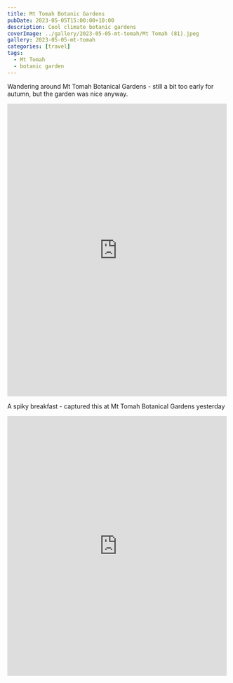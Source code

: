 ```yaml
---
title: Mt Tomah Botanic Gardens
pubDate: 2023-05-05T15:00:00+10:00
description: Cool climate botanic gardens
coverImage: ../gallery/2023-05-05-mt-tomah/Mt Tomah (81).jpeg
gallery: 2023-05-05-mt-tomah
categories: [travel]
tags:
  - Mt Tomah
  - botanic garden
---
```


Wandering around Mt Tomah Botanical Gardens - still a bit too early for autumn, but the garden was nice anyway.

<iframe src="https://www.facebook.com/plugins/post.php?href=https%3A%2F%2Fwww.facebook.com%2Fchris1.tham%2Fposts%2Fpfbid0oEN9uM47G8abM8hbegsqKLN2o1NVr5kdLy87Bzapqqsf88j2pctFHydX9qDHpFW4l&show_text=true&width=500" width="500" height="665" style="border:none;overflow:hidden" scrolling="no" frameborder="0" allowfullscreen="true" allow="autoplay; clipboard-write; encrypted-media; picture-in-picture; web-share"></iframe>

A spiky breakfast - captured this at Mt Tomah Botanical Gardens yesterday

<iframe src="https://www.facebook.com/plugins/post.php?href=https%3A%2F%2Fwww.facebook.com%2Fchris1.tham%2Fposts%2Fpfbid0Ny5q5mYGHquRYKzkk92Wp37zwBQdjKWohrYXDPUTNMasigFsWuc36ieyBqq7jTffl&show_text=true&width=500" width="500" height="590" style="border:none;overflow:hidden" scrolling="no" frameborder="0" allowfullscreen="true" allow="autoplay; clipboard-write; encrypted-media; picture-in-picture; web-share"></iframe>
